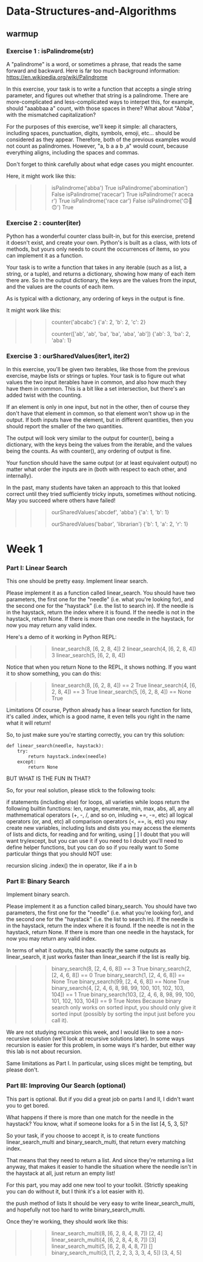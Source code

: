 # Data-Structures-and-Algorithms

## warmup 
### Exercise 1 : isPalindrome(str)
A "palindrome" is a word, or sometimes a phrase, that reads the same forward and backward. Here is far too much background information: https://en.wikipedia.org/wiki/Palindrome

In this exercise, your task is to write a function that accepts a single string parameter, and figures out whether that string is a palindrome. There are more-complicated and less-complicated ways to interpet this, for example, should "aaabbaa a" count, with those spaces in there? What about "Abba", with the mismatched capitalization?

For the purposes of this exercise, we'll keep it simple: all characters, including spaces, punctuation, digits, symbols, emoji, etc... should be considered as they appear. Therefore, both of the previous examples would not count as palindromes. However, "a, b a a b ,a" would count, because everything aligns, including the spaces and commas.

Don't forget to think carefully about what edge cases you might encounter.

Here, it might work like this:

>>> isPalindrome('abba')
True
>>> isPalindrome('abomination')
False
>>> isPalindrome('racecar')
True
>>> isPalindrome('r aceca r')
True
>>> isPalindrome('race car')
False
>>> isPalindrome('🙃🙂🙃')
True
>>>

### Exercise 2 : counter(iter)
Python has a wonderful counter class built-in, but for this exercise, pretend it doesn't exist, and create your own. Python's is built as a class, with lots of methods, but yours only needs to count the occurrences of items, so you can implement it as a function.

Your task is to write a function that takes in any iterable (such as a list, a string, or a tuple), and returns a dictionary, showing how many of each item there are. So in the output dictionary, the keys are the values from the input, and the values are the counts of each item.

As is typical with a dictionary, any ordering of keys in the output is fine.

It might work like this:

>>> counter('abcabc')
{'a': 2, 'b': 2, 'c': 2}
>>>
>>> counter(['ab', 'ab', 'ba', 'ba', 'aba', 'ab'])
{'ab': 3, 'ba': 2, 'aba': 1}
>>>

### Exercise 3 : ourSharedValues(iter1, iter2)
In this exercise, you'll be given two iterables, like those from the previous exercise, maybe lists or strings or tuples. Your task is to figure out what values the two input iterables have in common, and also how much they have them in common. This is a bit like a set intersection, but there's an added twist with the counting.

If an element is only in one input, but not in the other, then of course they don't have that element in common, so that element won't show up in the output. If both inputs have the element, but in different quantities, then you should report the smaller of the two quantities.

The output will look very similar to the output for counter(), being a dictionary, with the keys being the values from the iterable, and the values being the counts. As with counter(), any ordering of output is fine.

Your function should have the same output (or at least equivalent output) no matter what order the inputs are in (both with respect to each other, and internally).

In the past, many students have taken an approach to this that looked correct until they tried sufficiently tricky inputs, sometimes without noticing. May you succeed where others have failed!

>>> ourSharedValues('abcdef', 'abba')
{'a': 1, 'b': 1}
>>>
>>> ourSharedValues('babar', 'librarian')
{'b': 1, 'a': 2, 'r': 1}
>>>

# Week 1 

### Part I: Linear Search
This one should be pretty easy. Implement linear search.

Please implement it as a function called linear_search. You should have two parameters, the first one for the "needle" (i.e. what you're looking for), and the second one for the "haystack" (i.e. the list to search in). If the needle is in the haystack, return the index where it is found. If the needle is not in the haystack, return None. If there is more than one needle in the haystack, for now you may return any valid index.

Here's a demo of it working in Python REPL:

>>> linear_search(8, [6, 2, 8, 4])
2
>>> linear_search(4, [6, 2, 8, 4])
3
>>> linear_search(5, [6, 2, 8, 4])
>>>
Notice that when you return None to the REPL, it shows nothing. If you want it to show something, you can do this:

>>> linear_search(8, [6, 2, 8, 4]) == 2
True
>>> linear_search(4, [6, 2, 8, 4]) == 3
True
>>> linear_search(5, [6, 2, 8, 4]) == None
True
>>>
Limitations
Of course, Python already has a linear search function for lists, it's called .index, which is a good name, it even tells you right in the name what it will return!

So, to just make sure you're starting correctly, you can try this solution:

```
def linear_search(needle, haystack):
    try:
        return haystack.index(needle)
    except:
        return None
```

BUT WHAT IS THE FUN IN THAT?

So, for your real solution, please stick to the following tools:

if statements (including else)
for loops, all varieties
while loops
return
the following builtin functions: len, range, enumerate, min, max, abs, all, any
all mathmematical operators (+, -, /, and so on, inluding +=, -=, etc)
all logical operators (or, and, etc)
all comparison operators (<, ==, is, etc)
you may create new variables, including lists and dists
you may access the elements of lists and dicts, for reading and for writing, using [ ]
I doubt that you will want try/except, but you can use it if you need to
I doubt you'll need to define helper functions, but you can do so if you really want to
Some particular things that you should NOT use:

recursion
slicing
.index()
the in operator, like if a in b

### Part II: Binary Search
Implement binary search.

Please implement it as a function called binary_search. You should have two parameters, the first one for the "needle" (i.e. what you're looking for), and the second one for the "haystack" (i.e. the list to search in). If the needle is in the haystack, return the index where it is found. If the needle is not in the haystack, return None. If there is more than one needle in the haystack, for now you may return any valid index.

In terms of what it outputs, this has exactly the same outputs as linear_search, it just works faster than linear_search if the list is really big.

>>> binary_search(8, [2, 4, 6, 8]) == 3
True
>>> binary_search(2, [2, 4, 6, 8]) == 0
True
>>> binary_search(1, [2, 4, 6, 8]) == None
True
>>> binary_search(99, [2, 4, 6, 8]) == None
True
>>> binary_search(4, [2, 4, 6, 8, 98, 99, 100, 101, 102, 103, 104]) == 1
True
>>> binary_search(103, [2, 4, 6, 8, 98, 99, 100, 101, 102, 103, 104]) == 9
True
Notes
Because binary search only works on sorted input, you should only give it sorted input (possibly by sorting the input just before you call it).

We are not studying recursion this week, and I would like to see a non-recursive solution (we'll look at recursive solutions later). In some ways recursion is easier for this problem, in some ways it's harder, but either way this lab is not about recursion.

Same limitations as Part I. In particular, using slices might be tempting, but please don't.

### Part III: Improving Our Search (optional)
This part is optional. But if you did a great job on parts I and II, I didn't want you to get bored.

What happens if there is more than one match for the needle in the haystack? You know, what if someone looks for a 5 in the list [4, 5, 3, 5]?

So your task, if you choose to accept it, is to create functions linear_search_multi and binary_search_multi, that return every matching index.

That means that they need to return a list. And since they're returning a list anyway, that makes it easier to handle the situation where the needle isn't in the haystack at all, just return an empty list!

For this part, you may add one new tool to your toolkit. (Strictly speaking you can do without it, but I think it's a lot easier with it).

the push method of lists
It should be very easy to write linear_search_multi, and hopefully not too hard to write binary_search_multi.

Once they're working, they should work like this:

>>> linear_search_multi(8, [6, 2, 8, 4, 8, 7])
[2, 4]
>>> linear_search_multi(4, [6, 2, 8, 4, 8, 7])
[3]
>>> linear_search_multi(5, [6, 2, 8, 4, 8, 7])
[]
>>> binary_search_multi(3, [1, 2, 2, 3, 3, 3, 4, 5])
[3, 4, 5]
>>>